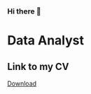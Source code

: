 ### Hi there 👋

<!--
**MateusAMSantos/MateusAMSantos** is a ✨ _special_ ✨ repository because its `README.md` (this file) appears on your GitHub profile.

Here are some ideas to get you started:

- 🔭 I’m currently working on ...
- 🌱 I’m currently learning ...
- 👯 I’m looking to collaborate on ...
- 🤔 I’m looking for help with ...
- 💬 Ask me about ...
- 📫 How to reach me: ...
- 😄 Pronouns: ...
- ⚡ Fun fact: ...
-->


# Data Analyst

## Link to my CV
<a href="https://github.com/MateusAMSantos/MateusAMSantos/blob/main/CV_data_Mateus_Santos.pdf" title="Download" download>Download</a>

